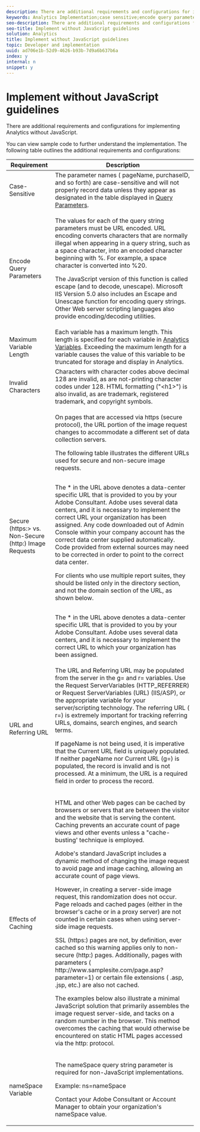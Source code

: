 ```yaml
---
description: There are additional requirements and configurations for implementing Analytics without JavaScript.
keywords: Analytics Implementation;case sensitive;encode query parameters;invalid characters;secure image requests;maximum variable length;referring;url;caching;namespace
seo-description: There are additional requirements and configurations for implementing Analytics without JavaScript.
seo-title: Implement without JavaScript guidelines
solution: Analytics
title: Implement without JavaScript guidelines
topic: Developer and implementation
uuid: ad706e1b-52d9-4626-b93b-7d9a6b637b6a
index: y
internal: n
snippet: y
---
```


# Implement without JavaScript guidelines

There are additional requirements and configurations for implementing Analytics without JavaScript.

You can view sample code to further understand the implementation. The following table outlines the additional requirements and configurations: 

<table id="table_18913E19D61143A28AB170D1492B8A0C"> 
 <thead> 
  <tr> 
   <th class="entry"> Requirement </th> 
   <th class="entry"> Description </th> 
  </tr> 
 </thead>
 <tbody> 
  <tr> 
   <td> Case-Sensitive </td> 
   <td> The parameter names (<span class="varname"> pageName</span>, <span class="varname"> purchaseID</span>, and so forth) are case-sensitive and will not properly record data unless they appear as designated in the table displayed in <a href="../../../implement/js-implementation/data-collection/query-parameters.md#concept_2F280ECF4205465FA9B5D773046C1A15" format="dita" scope="local"> Query Parameters</a>. </td> 
  </tr> 
  <tr> 
   <td> Encode Query Parameters </td> 
   <td> <p> The values for each of the query string parameters must be URL encoded. URL encoding converts characters that are normally illegal when appearing in a query string, such as a space character, into an encoded character beginning with %. For example, a space character is converted into %20. </p> <p>The JavaScript version of this function is called escape (and to decode, unescape). Microsoft IIS Version 5.0 also includes an Escape and Unescape function for encoding query strings. Other Web server scripting languages also provide encoding/decoding utilities. </p> </td> 
  </tr> 
  <tr> 
   <td> Maximum Variable Length </td> 
   <td> Each variable has a maximum length. This length is specified for each variable in <a href="../../../implement/js-implementation/c-variables/sc-variables.md#concept_E10E43221A2740FAAF900B79CE1EC5FB" format="dita" scope="local"> Analytics Variables</a>. Exceeding the maximum length for a variable causes the value of this variable to be truncated for storage and display in <span class="keyword"> Analytics</span>. </td> 
  </tr> 
  <tr> 
   <td> Invalid Characters </td> 
   <td> Characters with character codes above decimal 128 are invalid, as are not-printing character codes under 128. HTML formatting ("&lt;h1&gt;") is also invalid, as are trademark, registered trademark, and copyright symbols. </td> 
  </tr> 
  <tr> 
   <td> Secure (https:&gt; vs. Non-Secure (http:) Image Requests </td> 
   <td> <p>On pages that are accessed via https (secure protocol), the URL portion of the image request changes to accommodate a different set of data collection servers. </p> <p>The following table illustrates the different URLs used for secure and non-secure image requests. </p> <p>  </p>
    <table id="table_4DD27C32DFCD42A392D1A2577CB34ED7">  
    </table> <p> The * in the URL above denotes a data-center specific URL that is provided to you by your Adobe Consultant. Adobe uses several data centers, and it is necessary to implement the correct URL your organization has been assigned. Any code downloaded out of Admin Console within your company account has the correct data center supplied automatically. Code provided from external sources may need to be corrected in order to point to the correct data center. </p> <p> For clients who use multiple report suites, they should be listed only in the directory section, and not the domain section of the URL, as shown below. </p> <p>  </p>
    <table id="table_8B770D26088F4D83BDDBF19C03BB13F9">  
    </table> <p> The * in the URL above denotes a data-center specific URL that is provided to you by your Adobe Consultant. Adobe uses several data centers, and it is necessary to implement the correct URL to which your organization has been assigned. </p> </td> 
  </tr> 
  <tr> 
   <td> URL and Referring URL </td> 
   <td> The URL and Referring URL may be populated from the server in the <span class="wintitle"> g=</span> and <span class="wintitle"> r=</span> variables. Use the <span class="wintitle"> Request ServerVariables</span> (HTTP_REFERRER) or <span class="wintitle"> Request ServerVariables</span> (URL) (IIS/ASP), or the appropriate variable for your server/scripting technology. The referring URL (<span class="wintitle"> r=</span>) is extremely important for tracking referring URLs, domains, search engines, and search terms. <p> If <span class="varname"> pageName</span> is not being used, it is imperative that the <span class="wintitle"> Current URL</span> field is uniquely populated. If neither <span class="varname"> pageName</span> nor <span class="wintitle"> Current URL (g=)</span> is populated, the record is invalid and is not processed. At a minimum, the URL is a required field in order to process the record. </p> </td> 
  </tr> 
  <tr> 
   <td> Effects of Caching </td> 
   <td> <p>HTML and other Web pages can be cached by browsers or servers that are between the visitor and the website that is serving the content. Caching prevents an accurate count of page views and other events unless a "cache-busting' technique is employed. </p> <p> Adobe's standard JavaScript includes a dynamic method of changing the image request to avoid page and image caching, allowing an accurate count of page views. </p> <p>However, in creating a server-side image request, this randomization does not occur. Page reloads and cached pages (either in the browser's cache or in a proxy server) are not counted in certain cases when using server-side image requests. </p> <p>SSL (https:) pages are not, by definition, ever cached so this warning applies only to non-secure (http:) pages. Additionally, pages with parameters (<span class="filepath"> http://www.samplesite.com/page.asp?parameter=1</span>) or certain file extensions (<span class="filepath"> .asp</span>, <span class="filepath"> .jsp</span>, etc.) are also not cached. </p> <p> The examples below also illustrate a minimal JavaScript solution that primarily assembles the image request server-side, and tacks on a random number in the browser. This method overcomes the caching that would otherwise be encountered on static HTML pages accessed via the http: protocol. </p> </td> 
  </tr> 
  <tr> 
   <td> nameSpace Variable </td> 
   <td> <p>The <span class="wintitle"> nameSpace</span> query string parameter is required for non-JavaScript implementations. </p> <p>Example: ns=nameSpace </p> <p> Contact your Adobe Consultant or Account Manager to obtain your organization's <span class="wintitle"> nameSpace</span> value. </p> </td> 
  </tr> 
 </tbody> 
</table>

